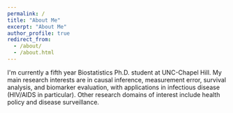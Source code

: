 ```yaml
---
permalink: /
title: "About Me"
excerpt: "About Me"
author_profile: true
redirect_from: 
  - /about/
  - /about.html
---
```


I'm currently a fifth year Biostatistics Ph.D. student at UNC-Chapel Hill. My main research interests are in causal inference, measurement error, survival analysis, and biomarker evaluation, with applications in infectious disease (HIV/AIDS in particular). Other research domains of interest include health policy and disease surveillance.
